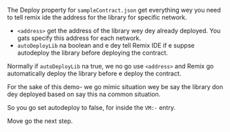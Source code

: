 The Deploy property for `sampleContract.json` get everything wey you need to tell remix ide the address for the library for specific network.

- `<address>` get the address of the library wey dey already deployed. You gats specify this address for each network.
- `autoDeployLib` na boolean and e dey tell Remix IDE if e suppse autodeploy the library before deploying the contract.

Normally if `autoDeployLib` na true, we no go use `<address>` and Remix go automatically deploy the library before e deploy the contract.

For the sake of this demo- we go mimic situation wey be say the library don dey deployed based on say this na common situation.

So you go set autodeploy to false, for inside the `VM:-` entry.

Move go the next step.
